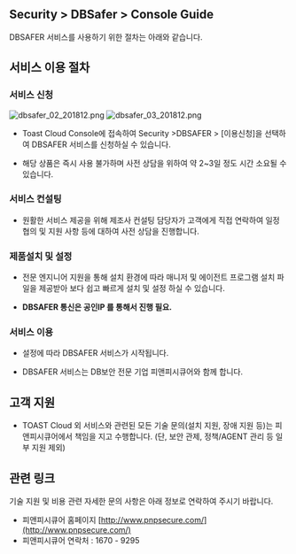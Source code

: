 ## Security > DBSafer > Console Guide

DBSAFER 서비스를 사용하기 위한 절차는 아래와 같습니다.

## 서비스 이용 절차

### 서비스 신청

![dbsafer_02_201812.png](https://static.toastoven.net/prod_dbsafer/dbsafer_02_201812.png)
![dbsafer_03_201812.png](https://static.toastoven.net/prod_dbsafer/dbsafer_03_201812.png)

- Toast Cloud Console에 접속하여 Security >DBSAFER > [이용신청]을 선택하여 DBSAFER 서비스를 신청하실 수 있습니다.

- 해당 상품은 즉시 사용 불가하며 사전 상담을 위하여 약 2~3일 정도 시간 소요될 수 있습니다.

### 서비스 컨설팅

- 원활한 서비스 제공을 위해 제조사 컨설팅 담당자가 고객에게 직접 연락하여 일정 협의 및 지원 사항 등에 대하여 사전 상담을 진행합니다.

### 제품설치 및 설정

- 전문 엔지니어 지원을 통해 설치 환경에 따라 매니저 및 에이전트 프로그램 설치 파일을 제공받아 보다 쉽고 빠르게 설치 및 설정 하실 수 있습니다.

- **DBSAFER 통신은 공인IP 를 통해서 진행 필요.**

### 서비스 이용

- 설정에 따라 DBSAFER 서비스가 시작됩니다.

- DBSAFER 서비스는 DB보안 전문 기업 피앤피시큐어와 함께 합니다.

## 고객 지원

- TOAST Cloud 외 서비스와 관련된 모든 기술 문의(설치 지원, 장애 지원 등)는 피앤피시큐어에서 책임을 지고 수행합니다. (단, 보안 관제, 정책/AGENT 관리 등 일부 지원 제외)


## 관련 링크
  기술 지원 및 비용 관련 자세한 문의 사항은 아래 정보로 연락하여 주시기 바랍니다.

- 피앤피시큐어 홈페이지 [http://www.pnpsecure.com/](http://www.pnpsecure.com/)
- 피앤피시큐어 연락처 : 1670 - 9295
